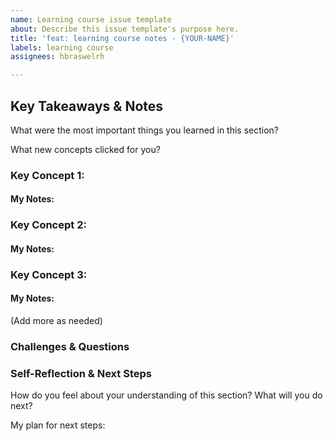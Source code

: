 ```yaml
---
name: Learning course issue template
about: Describe this issue template's purpose here.
title: 'feat: learning course notes - {YOUR-NAME}'
labels: learning course
assignees: hbraswelrh

---
```


## Key Takeaways & Notes
What were the most important things you learned in this section? 

What new concepts clicked for you?

### Key Concept 1:

#### My Notes:

### Key Concept 2:

#### My Notes:

### Key Concept 3:

#### My Notes:

(Add more as needed)

### Challenges & Questions

### Self-Reflection & Next Steps
How do you feel about your understanding of this section? What will you do next?

My plan for next steps:
